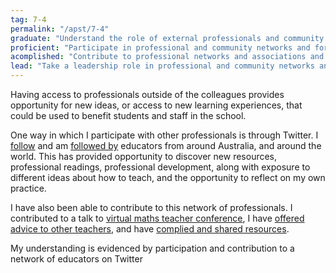 ```yaml
---
tag: 7-4
permalink: "/apst/7-4"
graduate: "Understand the role of external professionals and community representatives in broadening teachers’ professional knowledge and practice."
proficient: "Participate in professional and community networks and forums to broaden knowledge and improve practice."
acomplished: "Contribute to professional networks and associations and build productive links with the wider community to improve teaching and learning."
lead: "Take a leadership role in professional and community networks and support the involvement of colleagues in external learning opportunities."
---
```

Having access to professionals outside of the colleagues provides opportunity for new ideas, or access to new learning experiences, that could be used to benefit students and staff in the school. 

One way in which I participate with other professionals is through Twitter. I [follow](https://twitter.com/JeremyInSTEM/following) and am [followed by](https://twitter.com/followers) educators from around Australia, and around the world. This has provided opportunity to discover new resources, professional readings, professional development, along with exposure to different ideas about how to teach, and the opportunity to reflect on my own practice.

I have also been able to contribute to this network of professionals. I contributed to a talk to [virtual maths teacher conference](https://www.jeremyinstem.com/mfvc/), I have [offered advice to other teachers](https://twitter.com/ashola24/status/1021335334401921024), and have [complied and shared resources](https://twitter.com/mic_epstein/status/1036510604851400704).

My understanding is evidenced by participation and contribution to a network of educators on Twitter